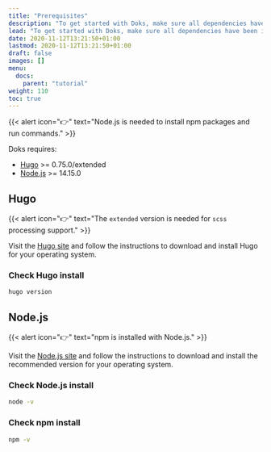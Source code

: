 ```yaml
---
title: "Prerequisites"
description: "To get started with Doks, make sure all dependencies have been installed."
lead: "To get started with Doks, make sure all dependencies have been installed."
date: 2020-11-12T13:21:50+01:00
lastmod: 2020-11-12T13:21:50+01:00
draft: false
images: []
menu: 
  docs:
    parent: "tutorial"
weight: 110
toc: true
---
```


{{< alert icon="👉" text="Node.js is needed to install npm packages and run commands." >}}

Doks requires:

- [Hugo](https://gohugo.io/getting-started/installing/) >= 0.75.0/extended
- [Node.js](https://nodejs.org/) >= 14.15.0

## Hugo

{{< alert icon="👉" text="The `extended` version is needed for `scss` processing support." >}}

Visit the [Hugo site](https://gohugo.io/getting-started/installing/) and follow the instructions to download and install Hugo for your operating system.

### Check Hugo install

```bash
hugo version
```

## Node.js

{{< alert icon="👉" text="npm is installed with Node.js." >}}

Visit the [Node.js site](https://nodejs.org/) and follow the instructions to download and install the recommended version for your operating system.

### Check Node.js install

```bash
node -v
```

### Check npm install

```bash
npm -v
```
